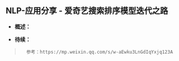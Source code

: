 ## NLP-应用分享 - 爱奇艺搜索排序模型迭代之路
- **概述：**
>
>
>
>
>
>
>
>
>
>
>

- **待续：**
>       参考：https://mp.weixin.qq.com/s/w-aEwku3LnGdIqYxjq123A
>
>
>
>
>
>
>
